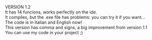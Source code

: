 VERSION 1.2<br>
It has 14 funcions, works perfectly on the ide. <br>
It compiles, but the .exe file has problems: you can try it if you want... <br>
The code is in italian and English now!<br>
This version has comma and signs, a big improvement from version 1.1<br>
You can use my code in your project ;)

